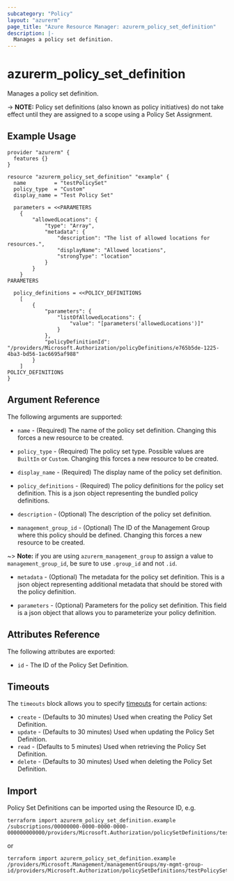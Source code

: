 ```yaml
---
subcategory: "Policy"
layout: "azurerm"
page_title: "Azure Resource Manager: azurerm_policy_set_definition"
description: |-
  Manages a policy set definition.
---
```


# azurerm_policy_set_definition

Manages a policy set definition.

-> **NOTE:**  Policy set definitions (also known as policy initiatives) do not take effect until they are assigned to a scope using a Policy Set Assignment.

## Example Usage

```hcl
provider "azurerm" {
  features {}
}

resource "azurerm_policy_set_definition" "example" {
  name         = "testPolicySet"
  policy_type  = "Custom"
  display_name = "Test Policy Set"

  parameters = <<PARAMETERS
    {
        "allowedLocations": {
            "type": "Array",
            "metadata": {
                "description": "The list of allowed locations for resources.",
                "displayName": "Allowed locations",
                "strongType": "location"
            }
        }
    }
PARAMETERS

  policy_definitions = <<POLICY_DEFINITIONS
    [
        {
            "parameters": {
                "listOfAllowedLocations": {
                    "value": "[parameters('allowedLocations')]"
                }
            },
            "policyDefinitionId": "/providers/Microsoft.Authorization/policyDefinitions/e765b5de-1225-4ba3-bd56-1ac6695af988"
        }
    ]
POLICY_DEFINITIONS
}
```

## Argument Reference

The following arguments are supported:

* `name` - (Required) The name of the policy set definition. Changing this forces a new resource to be created.

* `policy_type` - (Required) The policy set type. Possible values are `BuiltIn` or `Custom`. Changing this forces a new resource to be created.

* `display_name` - (Required) The display name of the policy set definition.

* `policy_definitions` - (Required) The policy definitions for the policy set definition. This is a json object representing the bundled policy definitions.

* `description` - (Optional) The description of the policy set definition.

* `management_group_id` - (Optional) The ID of the Management Group where this policy should be defined. Changing this forces a new resource to be created.

~> **Note:** if you are using `azurerm_management_group` to assign a value to `management_group_id`, be sure to use `.group_id` and not `.id`.

* `metadata` - (Optional) The metadata for the policy set definition. This is a json object representing additional metadata that should be stored with the policy definition.

* `parameters` - (Optional) Parameters for the policy set definition. This field is a json object that allows you to parameterize your policy definition.

## Attributes Reference

The following attributes are exported:

* `id` - The ID of the Policy Set Definition.

## Timeouts

The `timeouts` block allows you to specify [timeouts](https://www.terraform.io/docs/configuration/resources.html#timeouts) for certain actions:

* `create` - (Defaults to 30 minutes) Used when creating the Policy Set Definition.
* `update` - (Defaults to 30 minutes) Used when updating the Policy Set Definition.
* `read` - (Defaults to 5 minutes) Used when retrieving the Policy Set Definition.
* `delete` - (Defaults to 30 minutes) Used when deleting the Policy Set Definition.

## Import

Policy Set Definitions can be imported using the Resource ID, e.g.

```shell
terraform import azurerm_policy_set_definition.example /subscriptions/00000000-0000-0000-0000-000000000000/providers/Microsoft.Authorization/policySetDefinitions/testPolicySet
```
or
```shell
terraform import azurerm_policy_set_definition.example /providers/Microsoft.Management/managementGroups/my-mgmt-group-id/providers/Microsoft.Authorization/policySetDefinitions/testPolicySet
```
